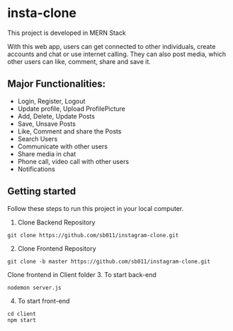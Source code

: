 # insta-clone

This project is developed in MERN Stack

With this web app, users can get connected to other individuals,
create accounts and chat or use internet calling. They can also post
media, which other users can like, comment, share and save it.

## Major Functionalities: 
- Login, Register, Logout 
- Update profile, Upload ProfilePicture
- Add, Delete, Update Posts
- Save, Unsave Posts
- Like, Comment and share the Posts
- Search Users
- Communicate with other users
- Share media in chat
- Phone call, video call with other users
- Notifications

## Getting started
Follow these steps to run this project in your local computer.
1. Clone Backend Repository
```
git clone https://github.com/sb011/instagram-clone.git
```
2. Clone Frontend Repository
```
git clone -b master https://github.com/sb011/instagram-clone.git
```
Clone frontend in Client folder
3. To start back-end
```
nodemon server.js
```
4. To start front-end
```
cd client
npm start
```
